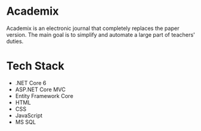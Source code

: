 # Academix
Academix is ​​an electronic journal that completely replaces the paper version.
The main goal is to simplify and automate a large part of teachers' duties.
# Tech Stack
- .NET Core 6
- ASP.NET Core MVC
- Entity Framework Core
- HTML
- CSS
- JavaScript
- MS SQL
